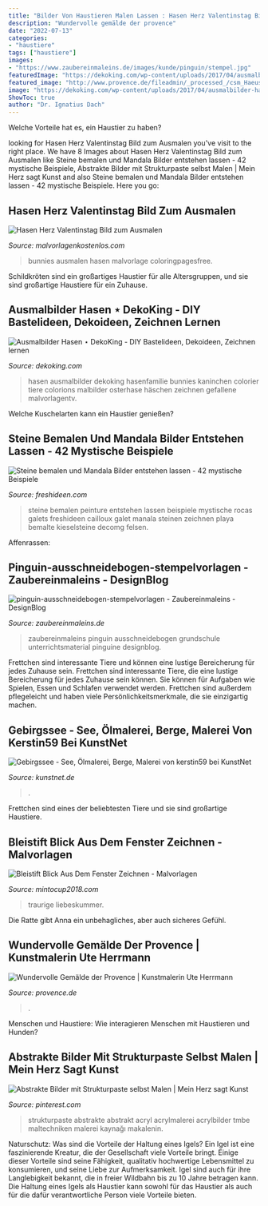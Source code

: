 ```yaml
---
title: "Bilder Von Haustieren Malen Lassen : Hasen Herz Valentinstag Bild Zum Ausmalen"
description: "Wundervolle gemälde der provence"
date: "2022-07-13"
categories:
- "haustiere"
tags: ["haustiere"]
images:
- "https://www.zaubereinmaleins.de/images/kunde/pinguin/stempel.jpg"
featuredImage: "https://dekoking.com/wp-content/uploads/2017/04/ausmalbilder-hasen-dekoking-com-3.gif"
featured_image: "http://www.provence.de/fileadmin/_processed_/csm_Haeuser_mit_Lavendell_bei_Sault_e050d68c4d.jpg"
image: "https://dekoking.com/wp-content/uploads/2017/04/ausmalbilder-hasen-dekoking-com-3.gif"
ShowToc: true
author: "Dr. Ignatius Dach"
---
```



Welche Vorteile hat es, ein Haustier zu haben?

	

		
looking for Hasen Herz Valentinstag Bild zum Ausmalen you've visit to the right place. We have 8 Images about Hasen Herz Valentinstag Bild zum Ausmalen like Steine bemalen und Mandala Bilder entstehen lassen - 42 mystische Beispiele, Abstrakte Bilder mit Strukturpaste selbst Malen | Mein Herz sagt Kunst and also Steine bemalen und Mandala Bilder entstehen lassen - 42 mystische Beispiele. Here you go:
		
    
## Hasen Herz Valentinstag Bild Zum Ausmalen

<img loading=lazy src="https://malvorlagenkostenlos.com/images/joomgallery/originals/valentinstag_malvorlagen_35/hasen_herz_valentinstag_bild_zum_ausmalen_20160325_1153982812.png" onerror="this.onerror=null;this.src='https://tse3.mm.bing.net/th?id=OIP.b_y3Isf9xsEWvxu_4uLsOQHaFj&amp;pid=15.1';" alt="Hasen Herz Valentinstag Bild zum Ausmalen">

_Source: malvorlagenkostenlos.com_

>bunnies ausmalen hasen malvorlage coloringpagesfree. 

	

Schildkröten sind ein großartiges Haustier für alle Altersgruppen, und sie sind großartige Haustiere für ein Zuhause.

    
## Ausmalbilder Hasen ⋆ DekoKing - DIY Bastelideen, Dekoideen, Zeichnen Lernen

<img loading=lazy src="https://dekoking.com/wp-content/uploads/2017/04/ausmalbilder-hasen-dekoking-com-3.gif" onerror="this.onerror=null;this.src='https://tse3.mm.bing.net/th?id=OIP.R8mTAG_zIsIF6q9wVjzatgHaKX&amp;pid=15.1';" alt="Ausmalbilder Hasen ⋆ DekoKing - DIY Bastelideen, Dekoideen, Zeichnen lernen">

_Source: dekoking.com_

>hasen ausmalbilder dekoking hasenfamilie bunnies kaninchen colorier tiere colorions malbilder osterhase häschen zeichnen gefallene malvorlagentv. 

	

Welche Kuschelarten kann ein Haustier genießen?

    
## Steine Bemalen Und Mandala Bilder Entstehen Lassen - 42 Mystische Beispiele

<img loading=lazy src="https://freshideen.com/wp-content/uploads/2018/02/manala-muster-steine-bemalen-mit-gold-herz.jpg" onerror="this.onerror=null;this.src='https://tse4.mm.bing.net/th?id=OIP.iQGY-JjG2uW2lr-j23_bjgHaL4&amp;pid=15.1';" alt="Steine bemalen und Mandala Bilder entstehen lassen - 42 mystische Beispiele">

_Source: freshideen.com_

>steine bemalen peinture entstehen lassen beispiele mystische rocas galets freshideen cailloux galet manala steinen zeichnen playa bemalte kieselsteine decomg felsen. 

	

Affenrassen:

    
## Pinguin-ausschneidebogen-stempelvorlagen - Zaubereinmaleins - DesignBlog

<img loading=lazy src="https://www.zaubereinmaleins.de/images/kunde/pinguin/stempel.jpg" onerror="this.onerror=null;this.src='https://tse1.mm.bing.net/th?id=OIP.CxcG-ozDXHEst-cfD4jzwAHaKe&amp;pid=15.1';" alt="pinguin-ausschneidebogen-stempelvorlagen - Zaubereinmaleins - DesignBlog">

_Source: zaubereinmaleins.de_

>zaubereinmaleins pinguin ausschneidebogen grundschule unterrichtsmaterial pinguine designblog. 

	

Frettchen sind interessante Tiere und können eine lustige Bereicherung für jedes Zuhause sein.
Frettchen sind interessante Tiere, die eine lustige Bereicherung für jedes Zuhause sein können. Sie können für Aufgaben wie Spielen, Essen und Schlafen verwendet werden. Frettchen sind außerdem pflegeleicht und haben viele Persönlichkeitsmerkmale, die sie einzigartig machen.

    
## Gebirgssee - See, Ölmalerei, Berge, Malerei Von Kerstin59 Bei KunstNet

<img loading=lazy src="https://www.kunstnet.de/w1/46961/gross_gebirgssee.jpg" onerror="this.onerror=null;this.src='https://tse4.mm.bing.net/th?id=OIP.vo9utVQgqdGo5WFDfQSAiwAAAA&amp;pid=15.1';" alt="Gebirgssee - See, Ölmalerei, Berge, Malerei von kerstin59 bei KunstNet">

_Source: kunstnet.de_

>. 

	

Frettchen sind eines der beliebtesten Tiere und sie sind großartige Haustiere.

    
## Bleistift Blick Aus Dem Fenster Zeichnen - Malvorlagen

<img loading=lazy src="https://i.pinimg.com/474x/c4/cb/dc/c4cbdcee407b98df0ad120e8207fad1c.jpg" onerror="this.onerror=null;this.src='https://tse2.mm.bing.net/th?id=OIP.LL-TgN9b66ct7RZuT8fQBgAAAA&amp;pid=15.1';" alt="Bleistift Blick Aus Dem Fenster Zeichnen - Malvorlagen">

_Source: mintocup2018.com_

>traurige liebeskummer. 

	

Die Ratte gibt Anna ein unbehagliches, aber auch sicheres Gefühl.

    
## Wundervolle Gemälde Der Provence | Kunstmalerin Ute Herrmann

<img loading=lazy src="http://www.provence.de/fileadmin/_processed_/csm_Haeuser_mit_Lavendell_bei_Sault_e050d68c4d.jpg" onerror="this.onerror=null;this.src='https://tse3.mm.bing.net/th?id=OIP.EFnpf7kmzwvaBhMavoiTxQHaHc&amp;pid=15.1';" alt="Wundervolle Gemälde der Provence | Kunstmalerin Ute Herrmann">

_Source: provence.de_

>. 

	

Menschen und Haustiere: Wie interagieren Menschen mit Haustieren und Hunden?

    
## Abstrakte Bilder Mit Strukturpaste Selbst Malen | Mein Herz Sagt Kunst

<img loading=lazy src="https://i.pinimg.com/736x/c1/22/07/c122071d3ac139b050e451a09ba76180.jpg" onerror="this.onerror=null;this.src='https://tse2.mm.bing.net/th?id=OIP.4hUHk7gJLVMt0Xdac1FkTgHaLH&amp;pid=15.1';" alt="Abstrakte Bilder mit Strukturpaste selbst Malen | Mein Herz sagt Kunst">

_Source: pinterest.com_

>strukturpaste abstrakte abstrakt acryl acrylmalerei acrylbilder tmbe maltechniken malerei kaynağı makalenin. 

	

Naturschutz: Was sind die Vorteile der Haltung eines Igels?
Ein Igel ist eine faszinierende Kreatur, die der Gesellschaft viele Vorteile bringt. Einige dieser Vorteile sind seine Fähigkeit, qualitativ hochwertige Lebensmittel zu konsumieren, und seine Liebe zur Aufmerksamkeit. Igel sind auch für ihre Langlebigkeit bekannt, die in freier Wildbahn bis zu 10 Jahre betragen kann. Die Haltung eines Igels als Haustier kann sowohl für das Haustier als auch für die dafür verantwortliche Person viele Vorteile bieten.

